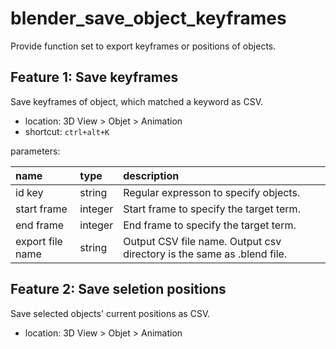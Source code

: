 # blender_save_object_keyframes

Provide function set to export keyframes or positions of objects.


## Feature 1: Save keyframes

Save keyframes of object, which matched a keyword as CSV.

- location: 3D View > Objet > Animation
- shortcut: `ctrl+alt+K`

parameters:

name|type|description
:--|:--|:--
id key|string|Regular expresson to specify objects.
start frame|integer| Start frame to specify the target term.
end frame|integer| End frame to specify the target term.
export file name|string|Output CSV file name. Output csv directory is the same as .blend file.


## Feature 2: Save seletion positions

Save selected objects' current positions as CSV.

- location: 3D View > Objet > Animation
